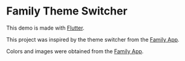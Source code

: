 # Family Theme Switcher

This demo is made with [Flutter][flutter].

This project was inspired by the theme switcher from the [Family App][family-app].

Colors and images were obtained from the [Family App][family-app].

[flutter]: https://flutter.dev
[family-app]: https://apps.apple.com/us/app/family-crypto-wallet/id1606779267
